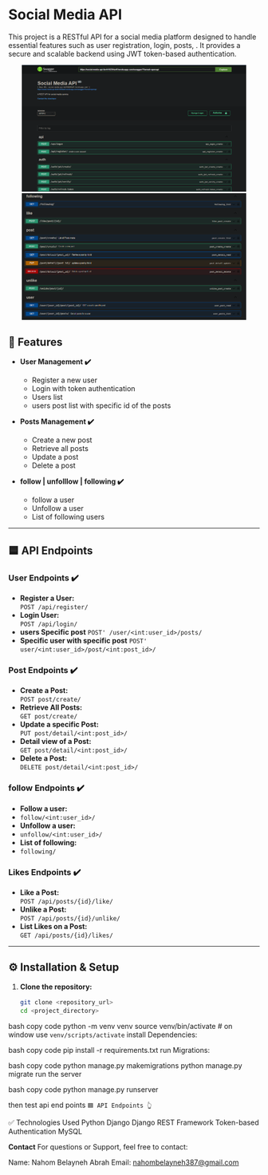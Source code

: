 # Social Media API

This project is a RESTful API for a social media platform designed to handle essential features such as user registration, login, posts, . It provides a secure and scalable backend using JWT token-based authentication.


<p align="center">
   <img src="https://github.com/NAHOM902/Social_Media_Api/blob/main/image_2025-04-11_16-23-15.png?raw=true" alt="image 1" width="450"/>
   <img src="https://github.com/NAHOM902/Social_Media_Api/blob/main/image_2025-04-11_16-24-10.png?raw=true" alt="image 2" width="450"/>
</p>


## 📌 Features

- **User Management ✔️**
   - Register a new user
   - Login with token authentication
   - Users list
   - users post list with specific id of the posts
- **Posts Management ✔️**
   - Create a new post
   - Retrieve all posts
   - Update a post
   - Delete a post

- **follow | unfolllow | following ✔️**
   - follow a user
   - Unfollow a user
   - List of following users

---

## 🟦 API Endpoints

### **User Endpoints ✔️**
- **Register a User:**  
  `POST /api/register/`  
- **Login User:**  
  `POST /api/login/`
- **users Specific post**
  `POST' /user/<int:user_id>/posts/`
- **Specific user with specific post**
  `POST' user/<int:user_id>/post/<int:post_id>/`

### **Post Endpoints ✔️**
- **Create a Post:**  
  `POST post/create/`  
- **Retrieve All Posts:**  
  `GET post/create/`
- **Update a specific Post:**  
  `PUT post/detail/<int:post_id>/`
- **Detail view of a Post:**  
  `GET post/detail/<int:post_id>/`
- **Delete a Post:**  
  `DELETE post/detail/<int:post_id>/`

### **follow Endpoints ✔️**
- **Follow a user:**
- `follow/<int:user_id>/`
- **Unfollow a user:**
- `unfollow/<int:user_id>/`
- **List of following:**
- `following/`


### **Likes Endpoints ✔️**
- **Like a Post:**  
  `POST /api/posts/{id}/like/`  
- **Unlike a Post:**  
  `POST /api/posts/{id}/unlike/`  
- **List Likes on a Post:**  
  `GET /api/posts/{id}/likes/`

---

## ⚙️ Installation & Setup

1. **Clone the repository:**
   ```bash
   git clone <repository_url>
   cd <project_directory>

bash 
copy code
python -m venv venv
source venv/bin/activate   # on window use `venv/scripts/activate`
install Dependencies:


bash 
copy code
pip install -r requirements.txt
run Migrations:

bash 
copy code
python manage.py makemigrations
python manage.py migrate
run the server

bash 
copy code
python manage.py runserver
 
then test api end points `🟦 API Endpoints 👆`


✅ Technologies Used
Python
Django
Django REST Framework
Token-based Authentication
MySQL

**Contact**
For questions or Support, feel free to contact:

Name: Nahom Belayneh Abrah
Email: nahombelayneh387@gmail.com
